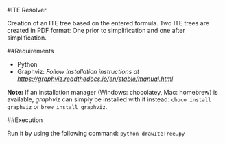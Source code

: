 #ITE Resolver

Creation of an ITE tree based on the entered formula. Two ITE trees are created
in PDF format: One prior to simplification and one after simplification.

##Requirements
- Python
- Graphviz: *Follow installation instructions at https://graphviz.readthedocs.io/en/stable/manual.html*

**Note:** If an installation manager (Windows: chocolatey, Mac: homebrew) is available, *graphviz* can simply be installed with it instead: `choco install graphviz` or  `brew install graphviz`.

##Execution

Run it by using the following command: `python drawIteTree.py`
